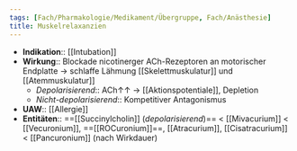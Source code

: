 ```yaml
---
tags: [Fach/Pharmakologie/Medikament/Übergruppe, Fach/Anästhesie]
title: Muskelrelaxanzien
---
```

- **Indikation**:: [[Intubation]]
- **Wirkung**:: Blockade nicotinerger ACh-Rezeptoren an motorischer Endplatte → schlaffe Lähmung [[Skelettmuskulatur]] und [[Atemmuskulatur]]
	- *Depolarisierend*:: ACh↑↑ → [[Aktionspotentiale]], Depletion
	- *Nicht-depolarisierend*:: Kompetitiver Antagonismus
- **UAW**:: [[Allergie]]
- **Entitäten**:: ==[[Succinylcholin]] (*depolarisierend*)== < [[Mivacurium]] < [[Vecuronium]], ==[[ROCuronium]]==, [[Atracurium]], [[Cisatracurium]] < [[Pancuronium]] (nach Wirkdauer)